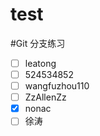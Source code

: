 # test


#Git 分支练习
- [ ] leatong
- [ ] 524534852
- [ ] wangfuzhou110
- [ ] ZzAllenZz
- [x] nonac
- [ ] 徐涛 

